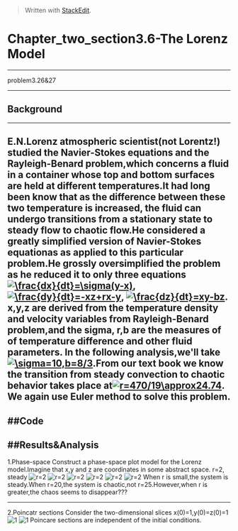 ﻿


> Written with [StackEdit](https://stackedit.io/).
# Chapter_two_section3.6-The Lorenz Model
-------------
problem3.26&27

--------
## Background
-------
 E.N.Lorenz atmospheric scientist(not Lorentz!) studied the Navier-Stokes equations and the Rayleigh-Benard problem,which concerns a fluid in a container whose top and bottom surfaces are held at different temperatures.It had long been know that as the difference between these two temperature is increased, the fluid can undergo transitions from a stationary state to steady flow to chaotic flow.He considered a **greatly simplified** version of Navier-Stokes equationas as applied to this particular problem.He grossly oversimplified the problem as he reduced it to only three equations
 <a href="http://www.codecogs.com/eqnedit.php?latex=\frac{dx}{dt}=\sigma(y-x)" target="_blank"><img src="http://latex.codecogs.com/gif.latex?\frac{dx}{dt}=\sigma(y-x)" title="\frac{dx}{dt}=\sigma(y-x)" /></a>,
 <a href="http://www.codecogs.com/eqnedit.php?latex=\frac{dy}{dt}=-xz&plus;rx-y" target="_blank"><img src="http://latex.codecogs.com/gif.latex?\frac{dy}{dt}=-xz&plus;rx-y" title="\frac{dy}{dt}=-xz+rx-y" /></a>,
 <a href="http://www.codecogs.com/eqnedit.php?latex=\frac{dz}{dt}=xy-bz" target="_blank"><img src="http://latex.codecogs.com/gif.latex?\frac{dz}{dt}=xy-bz" title="\frac{dz}{dt}=xy-bz" /></a>.
 x,y,z are derived from the temperature density and velocity variables from Rayleigh-Benard problem,and the sigma, r,b are the measures of of temperature difference and other fluid parameters. In the following analysis,we'll take<a href="http://www.codecogs.com/eqnedit.php?latex=\sigma=10,b=8/3" target="_blank"><img src="http://latex.codecogs.com/gif.latex?\sigma=10,b=8/3" title="\sigma=10,b=8/3" /></a>.From our text book we know the transition from steady convection to chaotic behavior takes place at<a href="http://www.codecogs.com/eqnedit.php?latex=r=470/19\approx24.74" target="_blank"><img src="http://latex.codecogs.com/gif.latex?r=470/19\approx24.74" title="r=470/19\approx24.74" /></a>.
 We again use Euler method to solve this problem.
 -------
##Code
-----
##Results&Analysis
-------------
1.Phase-space
Construct a phase-space plot model for the Lorenz model.Imagine that x,y and z are coordinates in some abstract space.
r=2, steady
![r=2]()
![r=2]()
![r=2]()
![r=2]()
![r=2]()
![r=2]()
When r is small,the system is steady.When r=20,the system is chaotic,not r=25.However,when r is greater,the chaos seems to disappear???

-----------
2.Poincatr sections
Consider the two-dimensional slices
x(0)=1,y(0)=z(0)=1
![1]()
![1]()
Poincare sections are independent of the initial conditions.

